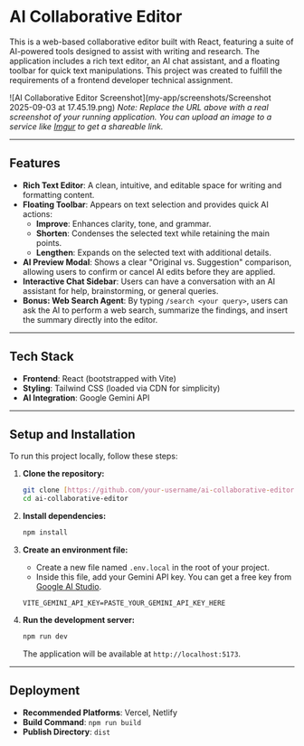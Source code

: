 # AI Collaborative Editor

This is a web-based collaborative editor built with React, featuring a suite of AI-powered tools designed to assist with writing and research. The application includes a rich text editor, an AI chat assistant, and a floating toolbar for quick text manipulations. This project was created to fulfill the requirements of a frontend developer technical assignment.

![AI Collaborative Editor Screenshot](my-app/screenshots/Screenshot 2025-09-03 at 17.45.19.png)
*Note: Replace the URL above with a real screenshot of your running application. You can upload an image to a service like [Imgur](https://imgur.com/) to get a shareable link.*

---

## Features

- **Rich Text Editor**: A clean, intuitive, and editable space for writing and formatting content.
- **Floating Toolbar**: Appears on text selection and provides quick AI actions:
  - **Improve**: Enhances clarity, tone, and grammar.
  - **Shorten**: Condenses the selected text while retaining the main points.
  - **Lengthen**: Expands on the selected text with additional details.
- **AI Preview Modal**: Shows a clear "Original vs. Suggestion" comparison, allowing users to confirm or cancel AI edits before they are applied.
- **Interactive Chat Sidebar**: Users can have a conversation with an AI assistant for help, brainstorming, or general queries.
- **Bonus: Web Search Agent**: By typing `/search <your query>`, users can ask the AI to perform a web search, summarize the findings, and insert the summary directly into the editor.

---

## Tech Stack

- **Frontend**: React (bootstrapped with Vite)
- **Styling**: Tailwind CSS (loaded via CDN for simplicity)
- **AI Integration**: Google Gemini API

---

## Setup and Installation

To run this project locally, follow these steps:

1.  **Clone the repository:**
    ```bash
    git clone [https://github.com/your-username/ai-collaborative-editor.git](https://github.com/your-username/ai-collaborative-editor.git)
    cd ai-collaborative-editor
    ```

2.  **Install dependencies:**
    ```bash
    npm install
    ```

3.  **Create an environment file:**
    - Create a new file named `.env.local` in the root of your project.
    - Inside this file, add your Gemini API key. You can get a free key from [Google AI Studio](https://aistudio.google.com/app/apikey).

    ```
    VITE_GEMINI_API_KEY=PASTE_YOUR_GEMINI_API_KEY_HERE
    ```

4.  **Run the development server:**
    ```bash
    npm run dev
    ```
    The application will be available at `http://localhost:5173`.

---

## Deployment

- **Recommended Platforms**: Vercel, Netlify
- **Build Command**: `npm run build`
- **Publish Directory**: `dist`

